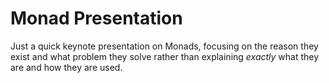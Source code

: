 # Monad Presentation

Just a quick keynote presentation on Monads, focusing on the reason they exist
and what problem they solve rather than explaining *exactly* what they are and
how they are used.

